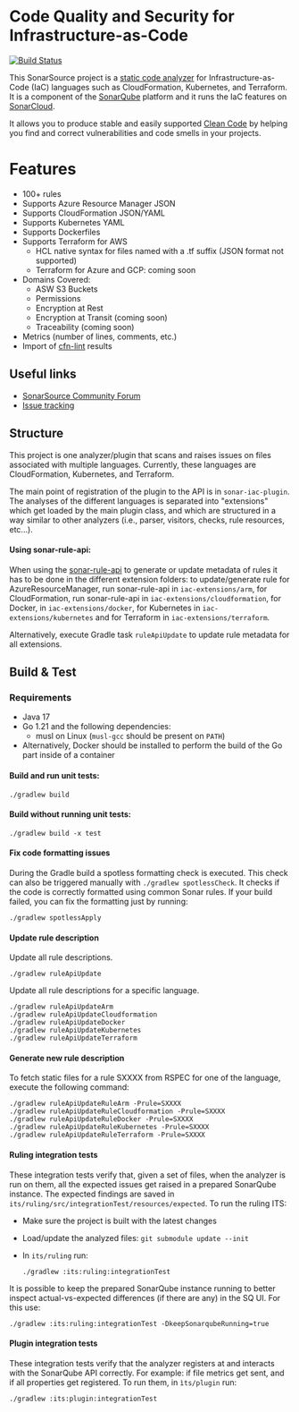 Code Quality and Security for Infrastructure-as-Code
==========
[![Build Status](https://api.cirrus-ci.com/github/SonarSource/sonar-iac.svg?branch=master)](https://cirrus-ci.com/github/SonarSource/sonar-iac)

This SonarSource project is a [static code analyzer](https://en.wikipedia.org/wiki/Static_program_analysis) for Infrastructure-as-Code (IaC) languages such as CloudFormation, Kubernetes, and Terraform.
It is a component of the [SonarQube](https://www.sonarqube.org/) platform and it runs the IaC features on [SonarCloud](https://sonarcloud.io/).

It allows you to produce stable and easily supported [Clean Code](https://www.sonarsource.com/solutions/clean-code/?utm_medium=referral&utm_source=github&utm_campaign=clean-code&utm_content=sonar-iac) by helping you find and correct vulnerabilities and code smells in your projects.

# Features
* 100+ rules
* Supports Azure Resource Manager JSON
* Supports CloudFormation JSON/YAML
* Supports Kubernetes YAML
* Supports Dockerfiles
* Supports Terraform for AWS
  * HCL native syntax for files named with a .tf suffix (JSON format not supported)
  * Terraform for Azure and GCP: coming soon
* Domains Covered: 
  * ASW S3 Buckets
  * Permissions
  * Encryption at Rest
  * Encryption at Transit (coming soon)
  * Traceability (coming soon)
* Metrics (number of lines, comments, etc.)
* Import of [cfn-lint](https://community.sonarsource.com/t/sonarcloud-can-scan-terraform-and-cloudformation-files-cfn-lint-support/48550) results

## Useful links

* [SonarSource Community Forum](https://community.sonarsource.com/)
* [Issue tracking](https://jira.sonarsource.com/projects/SONARIAC)

## Structure
This project is one analyzer/plugin that scans and raises issues on files associated with multiple languages. Currently, these languages are CloudFormation, Kubernetes, and Terraform.

The main point of registration of the plugin to the API is in `sonar-iac-plugin`. The analyses of the different languages is separated into "extensions" which get loaded by the
main plugin class, and which are structured in a way similar to other analyzers (i.e., parser, visitors, checks, rule resources, etc...).

#### Using sonar-rule-api:

When using the [sonar-rule-api](https://github.com/SonarSource/sonar-rule-api) to generate or update metadata of rules it has to be done in the different extension folders: to update/generate rule 
for AzureResourceManager, run sonar-rule-api in `iac-extensions/arm`, 
for CloudFormation, run sonar-rule-api in `iac-extensions/cloudformation`, 
for Docker, in `iac-extensions/docker`,
for Kubernetes in `iac-extensions/kubernetes` and 
for Terraform in `iac-extensions/terraform`.

Alternatively, execute Gradle task `ruleApiUpdate` to update rule metadata for all extensions.

## Build & Test

### Requirements
* Java 17
* Go 1.21 and the following dependencies:
  * musl on Linux (`musl-gcc` should be present on `PATH`)
* Alternatively, Docker should be installed to perform the build of the Go part inside of a container

#### Build and run unit tests:
```shell
./gradlew build
```

#### Build without running unit tests:

```shell
./gradlew build -x test
```

#### Fix code formatting issues
During the Gradle build a spotless formatting check is executed.
This check can also be triggered manually with `./gradlew spotlessCheck`.
It checks if the code is correctly formatted using common Sonar rules.
If your build failed, you can fix the formatting just by running:

```shell
./gradlew spotlessApply
```

#### Update rule description

Update all rule descriptions.

```shell
./gradlew ruleApiUpdate
```

Update all rule descriptions for a specific language.

```shell
./gradlew ruleApiUpdateArm
./gradlew ruleApiUpdateCloudformation
./gradlew ruleApiUpdateDocker
./gradlew ruleApiUpdateKubernetes
./gradlew ruleApiUpdateTerraform
```

#### Generate new rule description

To fetch static files for a rule SXXXX from RSPEC for one of the language, execute the following command:
```shell
./gradlew ruleApiUpdateRuleArm -Prule=SXXXX
./gradlew ruleApiUpdateRuleCloudformation -Prule=SXXXX
./gradlew ruleApiUpdateRuleDocker -Prule=SXXXX
./gradlew ruleApiUpdateRuleKubernetes -Prule=SXXXX
./gradlew ruleApiUpdateRuleTerraform -Prule=SXXXX

```

#### Ruling integration tests
These integration tests verify that, given a set of files, when the analyzer is run on them, all the expected issues get raised in a prepared SonarQube instance. 
The expected findings are saved in `its/ruling/src/integrationTest/resources/expected`. To run the ruling ITS:
- Make sure the project is built with the latest changes
- Load/update the analyzed files: `git submodule update --init`
- In `its/ruling` run:
  
  ```shell
  ./gradlew :its:ruling:integrationTest
  ``` 

It is possible to keep the prepared SonarQube instance running to better inspect actual-vs-expected differences (if there are any) in the SQ UI. For this use:
  
  ```shell
  ./gradlew :its:ruling:integrationTest -DkeepSonarqubeRunning=true
  ```
#### Plugin integration tests
These integration tests verify that the analyzer registers at and interacts with the SonarQube API correctly. For example: if file metrics get sent, and if all properties get registered.
To run them, in `ìts/plugin` run:

  ```shell
  ./gradlew :its:plugin:integrationTest
  ```

